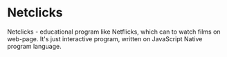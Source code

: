 # Netclicks
Netclicks - educational program like Netflicks, which can to watch films on web-page. It's just interactive program, written on JavaScript Native program language.
